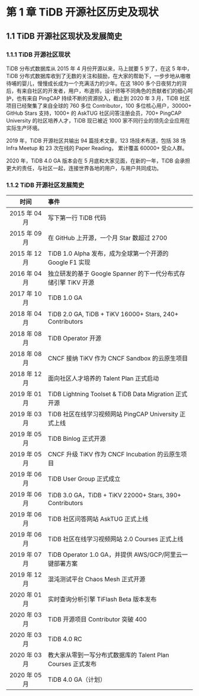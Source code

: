 # 第 1 章 TiDB 开源社区历史及现状

## 1.1 TiDB 开源社区现状及发展简史

### 1.1.1 TiDB 开源社区现状

TiDB 分布式数据库从 2015 年 4 月份开源以来，马上就要 5 岁了，在这 5 年中，TiDB 分布式数据库收到了无数的关注和鼓励，在大家的帮助下，一步步地从嗷嗷待哺的婴儿，慢慢成长成为一个充满活力的少年。在这 1800 多个日夜努力的背后，有来自社区的开发者，用户，布道师，设计师等不同角色的贡献者们的细心呵护，也有来自 PingCAP 持续不断的资源投入，截止到 2020 年 3 月，TiDB 社区项目已经聚集了来自全球的 760 多位 Contributor，100 多位核心用户，30000+ GitHub Stars 支持，1000+ 的 AskTUG 社区问答注册会员，700+ PingCAP University 的社区培养人才，TiDB 现已被近 1000 家不同行业的领先企业应用在实际生产环境。

2019 年，TiDB 开源社区共输出 94 篇技术文章，123 场技术布道，包括 38 场 Infra Meetup 和 23 次在线的 Paper Reading， 累计覆盖 60000+ 受众人群。

2020 年，TiDB 4.0 GA 版本会在 5 月底和大家见面，在新的一年，TiDB 会承担更大的责任，与社区一起，连接世界各地的用户，与用户共同成功。

### 1.1.2 TiDB 开源社区发展简史

|  时间  | 事件 |
| :----:  | :----  |
| 2015 年 04 月 | 写下第一行 TiDB 代码 |
| 2015 年 09 月 | 在 GitHub 上开源，一个月 Star 数超过 2700 |
| 2015 年 12 月 | TiDB 1.0 Alpha 发布，成为全球第一个开源的 Google F1 实现 |
| 2016 年 04 月 | 独立研发的基于 Google Spanner 的下一代分布式存储引擎 TiKV 开源 |
| 2017 年 10 月 | TiDB 1.0 GA |
| 2018 年 04 月 | TiDB 2.0 GA, TiDB + TiKV 16000+ Stars, 240+ Contributors |
| 2018 年 08 月 | TiDB Operator 开源 |
| 2018 年 08 月 | CNCF 接纳 TiKV 作为 CNCF Sandbox 的云原生项目 |
| 2018 年 12 月 | 面向社区人才培养的 Talent Plan 正式启动 |
| 2019 年 01 月 | TiDB Lightning Toolset & TiDB Data Migration 正式开源 |
| 2019 年 03 月 | TiDB 社区在线学习视频网站 PingCAP University 正式上线 |
| 2019 年 05 月 | TiDB Binlog 正式开源 |
| 2019 年 05 月 | CNCF 升级 TiKV 作为 CNCF Incubation 的云原生项目 |
| 2019 年 06 月 | TiDB User Group 正式成立 |
| 2019 年 06 月 | TiDB 3.0 GA，TiDB + TiKV 22000+ Stars, 390+ Contributors |
| 2019 年 06 月 | TiDB 社区问答网站 AskTUG 正式上线 |
| 2019 年 06 月 | TiDB 社区在线学习视频网站 2.0 Courses 正式上线 |
| 2019 年 07 月 | TiDB Operator 1.0 GA，并提供 AWS/GCP/阿里云一键部署方案 |
| 2019 年 12 月 | 混沌测试平台 Chaos Mesh 正式开源 |
| 2020 年 01 月 | 实时查询分析引擎 TiFlash Beta 版本发布 |
| 2020 年 03 月 | TiDB 开源项目 Contributor 突破 400 |
| 2020 年 03 月 | TiDB 4.0 RC |
| 2020 年 03 月 | 教大家从零到一写分布式数据库的 Talent Plan Courses 正式发布 |
| 2020 年 05 月 | TiDB 4.0 GA（计划） |
